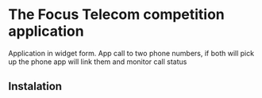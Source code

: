 # The Focus Telecom competition application

Application in widget form. App call to two phone numbers, if both will pick up the phone app will link them and monitor call status

## Instalation

